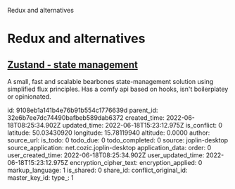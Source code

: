 Redux and alternatives

# Redux and alternatives

## [**Zustand** - state management](https://github.com/pmndrs/zustand)
A small, fast and scalable bearbones state-management solution using simplified flux principles. Has a comfy api based on hooks, isn't boilerplatey or opinionated.

id: 9108eb1a141b4e76b91b554c1776639d
parent_id: 32e6b7ee7dc74490bafbeb589dab6372
created_time: 2022-06-18T08:25:34.902Z
updated_time: 2022-06-18T15:23:12.975Z
is_conflict: 0
latitude: 50.03430920
longitude: 15.78119940
altitude: 0.0000
author: 
source_url: 
is_todo: 0
todo_due: 0
todo_completed: 0
source: joplin-desktop
source_application: net.cozic.joplin-desktop
application_data: 
order: 0
user_created_time: 2022-06-18T08:25:34.902Z
user_updated_time: 2022-06-18T15:23:12.975Z
encryption_cipher_text: 
encryption_applied: 0
markup_language: 1
is_shared: 0
share_id: 
conflict_original_id: 
master_key_id: 
type_: 1